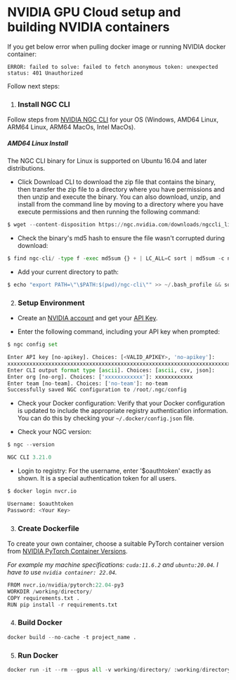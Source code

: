# NVIDIA GPU Cloud setup and building NVIDIA containers

If you get below error when pulling docker image or running NVIDIA docker container: 
```
ERROR: failed to solve: failed to fetch anonymous token: unexpected status: 401 Unauthorized
```
Follow next steps:

1. ### Install NGC CLI
Follow steps from [NVIDIA NGC CLI](https://ngc.nvidia.com/setup/installers/cli) for your OS (Windows, AMD64 Linux, ARM64 Linux, ARM64 MacOs, Intel MacOs).

##### AMD64 Linux Install

The NGC CLI binary for Linux is supported on Ubuntu 16.04 and later distributions.

- Click Download CLI to download the zip file that contains the binary, then transfer the zip file to a directory where you have permissions and then unzip and execute the binary. You can also download, unzip, and install from the command line by moving to a directory where you have execute permissions and then running the following command:

```python
$ wget --content-disposition https://ngc.nvidia.com/downloads/ngccli_linux.zip && unzip ngccli_linux.zip && chmod u+x ngc-cli/ngc
```
- Check the binary's md5 hash to ensure the file wasn't corrupted during download:
```python
$ find ngc-cli/ -type f -exec md5sum {} + | LC_ALL=C sort | md5sum -c ngc-cli.md5
```
- Add your current directory to path:
```python
$ echo "export PATH=\"\$PATH:$(pwd)/ngc-cli\"" >> ~/.bash_profile && source ~/.bash_profile
```

2. ### Setup Environment

- Create an [NVIDIA account](https://ngc.nvidia.com/) and get your [API Key](https://ngc.nvidia.com/setup/api-key).

- Enter the following command, including your API key when prompted:

```python
$ ngc config set

Enter API key [no-apikey]. Choices: [<VALID_APIKEY>, 'no-apikey']: 
xxxxxxxxxxxxxxxxxxxxxxxxxxxxxxxxxxxxxxxxxxxxxxxxxxxxxxxxxxxxxxxxxxxxxxxxxxxxxxxxxxxx
Enter CLI output format type [ascii]. Choices: [ascii, csv, json]: 
Enter org [no-org]. Choices: ['xxxxxxxxxxxx']: xxxxxxxxxxxx
Enter team [no-team]. Choices: ['no-team']: no-team
Successfully saved NGC configuration to /root/.ngc/config
```

- Check your Docker configuration: 
Verify that your Docker configuration is updated to include the appropriate registry authentication information. You can do this by checking your `~/.docker/config.json` file.

- Check your NGC version:
```python
$ ngc --version

NGC CLI 3.21.0
```

- Login to registry:
For the username, enter '$oauthtoken' exactly as shown. It is a special authentication token for all users.
```python
$ docker login nvcr.io

Username: $oauthtoken
Password: <Your Key>
```
3. ### Create Dockerfile

To create your own container, choose a suitable PyTorch container version from [NVIDIA PyTorch Container Versions](https://docs.nvidia.com/deeplearning/frameworks/pytorch-release-notes/rel-22-11.html#rel-22-11).

*For example my machine specifications: `cuda:11.6.2` and `ubuntu:20.04`. I have to use `nvidia container: 22.04`.*


```python
FROM nvcr.io/nvidia/pytorch:22.04-py3
WORKDIR /working/directory/ 
COPY requirements.txt .
RUN pip install -r requirements.txt
```
4. ### Build Docker
```python
docker build --no-cache -t project_name .
```
5. ### Run Docker

```python
docker run -it --rm --gpus all -v working/directory/ :working/directory/  project_name
```



